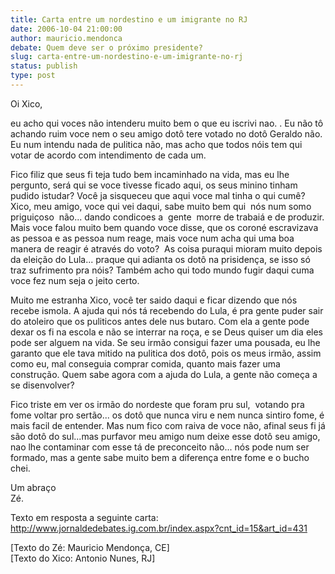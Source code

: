 ```yaml
---
title: Carta entre um nordestino e um imigrante no RJ
date: 2006-10-04 21:00:00
author: mauricio.mendonca
debate: Quem deve ser o próximo presidente?
slug: carta-entre-um-nordestino-e-um-imigrante-no-rj
status: publish 
type: post
---
```


Oi Xico, 


eu acho qui voces não intenderu muito bem o que eu iscrivi nao. . Eu não tô achando ruim voce nem o seu amigo dotô tere votado no dotô Geraldo não. Eu num intendu nada de pulitica não, mas acho que todos nóis tem qui votar de acordo com intendimento de cada um.  
  
Fico filiz que seus fi teja tudo bem incaminhado na vida, mas eu lhe pergunto, será qui se voce tivesse ficado aqui, os seus minino tinham pudido istudar? Você ja sisqueceu que aqui voce mal tinha o qui cumê? Xico, meu amigo, voce qui vei daqui, sabe muito bem qui  nós num somo priguiçoso  não... dando condicoes a  gente  morre de trabaiá e de produzir. Mais voce falou muito bem quando voce disse, que os coroné escravizava as pessoa e as pessoa num reage, mais voce num acha qui uma boa manera de reagir é através do voto?  As coisa puraqui mioram muito depois da eleição do Lula... praque qui adianta os dotô na prisidença, se isso só traz sufrimento pra nóis? Também acho qui todo mundo fugir daqui cuma voce fez num seja o jeito certo.  
  
Muito me estranha Xico, você ter saido daqui e ficar dizendo que nós recebe ismola. A ajuda qui nós tá recebendo do Lula, é pra gente puder sair do atoleiro que os puliticos antes dele nus butaro. Com ela a gente pode dexar os fi na escola e não se interrar na roça, e se Deus quiser um dia eles pode ser alguem na vida. Se seu irmão consigui fazer uma pousada, eu lhe garanto que ele tava mitido na pulitica dos dotô, pois os meus irmão, assim como eu, mal conseguia comprar comida, quanto mais fazer uma construção. Quem sabe agora com a ajuda do Lula, a gente não começa a se disenvolver?  
  
Fico triste em ver os irmão do nordeste que foram pru sul,  votando pra fome voltar pro sertão... os dotô que nunca viru e nem nunca sintiro fome, é mais facil de entender. Mas num fico com raiva de voce não, afinal seus fi já são dotô do sul...mas purfavor meu amigo num deixe esse dotô seu amigo, nao lhe contaminar com esse tá de preconceito não... nós pode num ser formado, mas a gente sabe muito bem a diferença entre fome e o bucho chei.  
  
Um abraço  
Zé.


Texto em resposta a seguinte carta:  
<http://www.jornaldedebates.ig.com.br/index.aspx?cnt_id=15&art_id=431>


[Texto do Zé: Mauricio Mendonça, CE]  
[Texto do Xico: Antonio Nunes, RJ]


  
  
 


